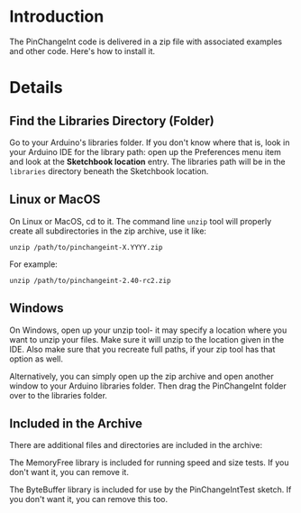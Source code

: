 # Introduction #

The PinChangeInt code is delivered in a zip file with associated examples and other code.  Here's how to install it.

# Details #
## Find the Libraries Directory (Folder) ##
Go to your Arduino's libraries folder.  If you don't know where that is, look in your Arduino IDE for the library path:  open up the Preferences menu item and look at the **Sketchbook location** entry.  The libraries path will be in the `libraries` directory beneath the Sketchbook location.

## Linux or MacOS ##
On Linux or MacOS, cd to it.  The command line `unzip` tool will properly create all subdirectories in the zip archive, use it like:
```
unzip /path/to/pinchangeint-X.YYYY.zip
```
For example:
```
unzip /path/to/pinchangeint-2.40-rc2.zip
```


## Windows ##
On Windows, open up your unzip tool- it may specify a location where you want to unzip your files.  Make sure it will unzip to the location given in the IDE.  Also make sure that you recreate full paths, if your zip tool has that option as well.

Alternatively, you can simply open up the zip archive and open another window to your Arduino libraries folder.  Then drag the PinChangeInt folder over to the libraries folder.

## Included in the Archive ##
There are  additional files and directories are included in the archive:

The MemoryFree library is included for running speed and size tests.  If you don't want it, you can remove it.

The ByteBuffer library is included for use by the PinChangeIntTest sketch. If you don't want it, you can remove this too.